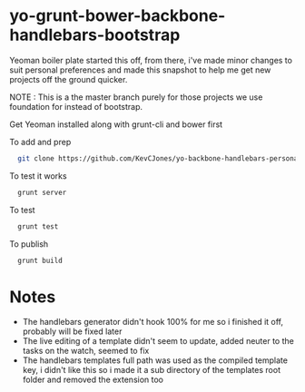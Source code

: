 yo-grunt-bower-backbone-handlebars-bootstrap
====================================

Yeoman boiler plate started this off, from there, i've made minor changes to suit personal preferences and
made this snapshot to help me get new projects off the ground quicker.

NOTE : This is a the master branch purely for those projects we use foundation for instead of bootstrap.

Get Yeoman installed along with grunt-cli and bower first

To add and prep
```zsh  
  git clone https://github.com/KevCJones/yo-backbone-handlebars-personalsetup.git NewFolderHere && npm install && bower install
```
To test it works
```zsh  
  grunt server
```
To test
```zsh  
  grunt test
```
To publish
```zsh  
  grunt build
```
  
Notes 
=====

- The handlebars generator didn't hook 100% for me so i finished it off, probably will be fixed later
- The live editing of a template didn't seem to update, added neuter to the tasks on the watch, seemed to fix
- The handlebars templates full path was used as the compiled template key, i didn't like this so i made it a sub directory of the templates root folder and removed the extension too
